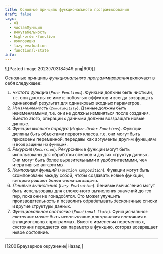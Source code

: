 ```yaml
---
title: Основные принципы функционального программирования
draft: false
tags:
  - ФП
  - чистаяФункция
  - иммутабельность
  - high-order-function
  - композиция
  - lazy-evaluation
  - functional-state
info:
---
```

![[Pasted image 20230703184549.png|600]]

Основные принципы *функционального программирования* включают в себя следующее:

1. *Чистота функций* (*`Pure Functions`*). Функции должны быть чистыми, т.е. они должны не иметь побочных эффектов и всегда возвращать одинаковый результат для одинаковых входных параметров.
2. *Неизменяемость* (*`Immutability`*). Данные должны быть неизменяемыми, т.е. они не должны изменяться после создания. Вместо этого, операции с данными должны возвращать новые данные.
3. *Функции высшего порядка* (*`Higher-Order Functions`*). Функции должны быть объектами первого класса, т.е. они могут быть присвоены переменной, переданы как аргументы другим функциям и возвращены из функций.
4. *Рекурсия* (*`Recursion`*). Рекурсивные функции могут быть использованы для обработки списков и других структур данных. Они могут быть более выразительными и удобочитаемыми, чем итеративные алгоритмы.
5. *Композиция функций* (*`Function Composition`*). Функции могут быть скомпонованы между собой, чтобы создавать новые функции, которые решают более сложные задачи.
6. *Ленивые вычисления* (*`Lazy Evaluation`*). Ленивые вычисления могут быть использованы для отложенного вычисления значений до тех пор, пока они не понадобятся. Это может улучшить производительность и позволить обрабатывать бесконечные списки и другие структуры данных.
7. *Функциональное состояние* (*`Functional State`*). Функциональное состояние может быть использовано для хранения состояния в функциональных программах. Вместо изменения переменных, состояние передается как параметр в функцию, которая возвращает новое состояние.

___

[[200 Браузерное окружение|Назад]]